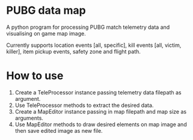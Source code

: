# PUBG data map

A python program for processing PUBG match telemetry data and visualising on game map image. 

Currently supports location events [all, specific], kill events [all, victim, killer], item pickup events, safety zone and flight path.

# How to use 

1. Create a TeleProcessor instance passing telemetry data filepath as argument. 
2. Use TeleProcessor methods to extract the desired data. 
3. Create a MapEditor instance passing in map filepath and map size as arguments. 
4. Use MapEditor methods to draw desired elements on map image and then save edited image as new file. 
